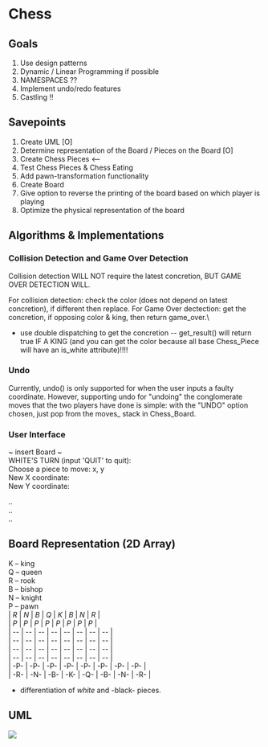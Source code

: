 # Chess

## Goals
1. Use design patterns
2. Dynamic / Linear Programming if possible
3. NAMESPACES ??
4. Implement undo/redo features 
5. Castling !!

## Savepoints
1. Create UML [O]
2. Determine representation of the Board / Pieces on the Board [O]
3. Create Chess Pieces  <--
4. Test Chess Pieces & Chess Eating
5. Add pawn-transformation functionality
6. Create Board 
7. Give option to reverse the printing of the board based on which player is playing
8. Optimize the physical representation of the board

## Algorithms & Implementations
### Collision Detection and Game Over Detection
Collision detection WILL NOT require the latest concretion, BUT GAME OVER DETECTION WILL.

For collision detection: check the color (does not depend on latest concretion), if different then replace. 
For Game Over dectection: get the concretion, if opposing color & king, then return game_over.\
- use double dispatching to get the concretion -- get_result() will return true IF A KING (and you can get the color because all base Chess_Piece will have an is_white attribute)!!!!

### Undo
Currently, undo() is only supported for when the user inputs a faulty coordinate. However, supporting undo for "undoing" the conglomerate moves that the two players have done is simple: with the "UNDO" option chosen, just pop from the moves_ stack in Chess_Board.

### User Interface
~ insert Board ~ <br>
WHITE'S TURN (input 'QUIT' to quit): <br>
Choose a piece to move: x, y <br>
New X coordinate: <br>
New Y coordinate: <br>

.. <br>
.. <br>
.. <br>

## Board Representation (2D Array)
K – king <br>
Q – queen <br>
R – rook <br>
B – bishop <br>
N – knight <br>
P – pawn <br>
| *R* | *N* | *B* | *Q* | *K* | *B* | *N* | *R* | <br>
| *P* | *P* | *P* | *P* | *P* | *P* | *P* | *P* | <br>
|  -- |  -- |  -- |  -- |  -- |  -- |  -- |  -- | <br>
|  -- |  -- |  -- |  -- |  -- |  -- |  -- |  -- | <br>
|  -- |  -- |  -- |  -- |  -- |  -- |  -- |  -- | <br>
|  -- |  -- |  -- |  -- |  -- |  -- |  -- |  -- | <br>
| -P- | -P- | -P- | -P- | -P- | -P- | -P- | -P- | <br>
| -R- | -N- | -B- | -K- | -Q- | -B- | -N- | -R- | <br>

* differentiation of *white* and -black- pieces.


## UML
[![](https://mermaid.ink/img/pako:eNrtWm1v2zYQ_iuchgZqaqPfhcBAk2BDUQzrkmH7UBcCLdE2YVl0Kdq1lya_fXyRLFIkLasojAlTviThPXdH8R4eySOfgoSkKIiCJINFcY_hgsI1mOaA_7x6BR5QBhkmebHEm0K13i1RUcQfMUoQGI9J-f8tgTS1ATffxmPwEX7NPaIPOF9MfcI_KcyLOaHrWBNV6HeUwkOsOeed-TYxe6OQTjPKwx9bhNpRt7hYkk0r7IGQVSvoQ44XS-b45PgXmDBCD6XLDCar2CFu0ft7iRly69maf-ECc5nU_BWuUfz7DtGqVcErNTmg8e0WZylSCmUADIEeGVODcAVHEDnD7gTvwD2a4xxLptXku0VLuMOEwgy8BY-MbhO2Ff9IFVTUJoRhIA0XP5Xqks4GpZ6UQPz8DPZxBAr8D4qZ3npwtiYkI5RLZoRkejsfWN5fLnhkPFi15I3uNpTaSnkE9pX9EThUf77WNV90VUOC9ijZMhTOxLhGOs-vPHYjsCM41W3gIubdyXDazYz54dLMDnIr4Zn4bZ6S0NGdBWLxXgiaY65EB79IDmrocCWEKi5CagUmwwVTfY_XZIcKV69gkqANC3eRa64Y-OeKxops7llv0Q7nFucaTd0J53StU-91J7RkAu-UDCv_bVLUrT6QtVdkFWvyJVOi8GdSzJ0AbVx7zpQ6A_96xT-x8fsx_APnEVA49GbEFykdKNQrCsnN-yVzmHTo5ZAlPSd1KaWBeL0injoPXpJ5yqOXemWHupKvtDqwr1fsE2WGS3JP-PMyT3amK--kxYF1_dqvybrVJXmnPHqZV3aoK_dKqwP7esI-Ud4T41pwv-AeMSR7AN4CUbAEomApbCUrWUd2Fv6OZc4nT4muAoTeSpwbsRON4UYAInludXyxgRGHjDaM3BC2gdTC3YYSaba1S3I6eAhEUbHNmMmFRlqwysb6KI_BQog5G6hNJ0uzMfwt8v_v4NflcXnr8YA2HIpypu5p7EmgYEZY5AStcu6NRvSJjhL5wZUlNLPOKeOQbCjOmSsjFAxSp-DIHFcqEv03FgZbn1VFymqwnVXLK8_gJxIiNX2ZWLNy3VQXoGaGbUwc-_rKiJBcQ2LDy6fPnz7rEMuCPuQusbEuHU1eGVovJ61-TyD_Y7G6OhENdWX1niEKrUxmBkS77bTmRG3AsRMwBhOmO5gnKHRvJ1KSI886HPIgRGB_LM9H5t1ajSWbsivXIDRR4MqJG08s4LUr99xRJPNN8zbOXn2r60lj9U2EOoo3onC71wJV3xQbOCoPDJF2w2qLPaH3qMzKo29kXO66IB67XrVVucGMjle9PojHslfti6oVRfqttQPgMetTWsnKZ1TexDvmhvdKeQhpX0PqfV0whLQ3Ia0XwJlaph1rUzPsxpMM4yj_VU7yuWIBX-ZOvCOplWaSRrVSy6OVslapd6Kxfzwhm4lGRcX2E7-9nip12ihldVRfWRWJjgZmVhm3o4EvZ94xeL-gcQl2tnonnrkeAHXb3b5x2WiQpRUxUKYPlOGbSfn4C4F3s4KfBBJWbiVvbqqGycTe3xrSkw8Fawfvc74z5-kKHT0cW0wXx-UQAD9S-xi_obJ2EYyCNaJriNMgCuRUmAZsidZoGkT8zxTNIT_sT4OREulvMQWinDxcsKW7UifjXwTpNBAiPpjP3AXcMvJ4yJMgmsOsQKNgu0n54lEaOraiVHTpt_LZp_j1_C_opdSF?type=png)](https://mermaid.live/edit#pako:eNrtWm1v2zYQ_iuchgZqaqPfhcBAk2BDUQzrkmH7UBcCLdE2YVl0Kdq1lya_fXyRLFIkLasojAlTviThPXdH8R4eySOfgoSkKIiCJINFcY_hgsI1mOaA_7x6BR5QBhkmebHEm0K13i1RUcQfMUoQGI9J-f8tgTS1ATffxmPwEX7NPaIPOF9MfcI_KcyLOaHrWBNV6HeUwkOsOeed-TYxe6OQTjPKwx9bhNpRt7hYkk0r7IGQVSvoQ44XS-b45PgXmDBCD6XLDCar2CFu0ft7iRly69maf-ECc5nU_BWuUfz7DtGqVcErNTmg8e0WZylSCmUADIEeGVODcAVHEDnD7gTvwD2a4xxLptXku0VLuMOEwgy8BY-MbhO2Ff9IFVTUJoRhIA0XP5Xqks4GpZ6UQPz8DPZxBAr8D4qZ3npwtiYkI5RLZoRkejsfWN5fLnhkPFi15I3uNpTaSnkE9pX9EThUf77WNV90VUOC9ijZMhTOxLhGOs-vPHYjsCM41W3gIubdyXDazYz54dLMDnIr4Zn4bZ6S0NGdBWLxXgiaY65EB79IDmrocCWEKi5CagUmwwVTfY_XZIcKV69gkqANC3eRa64Y-OeKxops7llv0Q7nFucaTd0J53StU-91J7RkAu-UDCv_bVLUrT6QtVdkFWvyJVOi8GdSzJ0AbVx7zpQ6A_96xT-x8fsx_APnEVA49GbEFykdKNQrCsnN-yVzmHTo5ZAlPSd1KaWBeL0injoPXpJ5yqOXemWHupKvtDqwr1fsE2WGS3JP-PMyT3amK--kxYF1_dqvybrVJXmnPHqZV3aoK_dKqwP7esI-Ud4T41pwv-AeMSR7AN4CUbAEomApbCUrWUd2Fv6OZc4nT4muAoTeSpwbsRON4UYAInludXyxgRGHjDaM3BC2gdTC3YYSaba1S3I6eAhEUbHNmMmFRlqwysb6KI_BQog5G6hNJ0uzMfwt8v_v4NflcXnr8YA2HIpypu5p7EmgYEZY5AStcu6NRvSJjhL5wZUlNLPOKeOQbCjOmSsjFAxSp-DIHFcqEv03FgZbn1VFymqwnVXLK8_gJxIiNX2ZWLNy3VQXoGaGbUwc-_rKiJBcQ2LDy6fPnz7rEMuCPuQusbEuHU1eGVovJ61-TyD_Y7G6OhENdWX1niEKrUxmBkS77bTmRG3AsRMwBhOmO5gnKHRvJ1KSI886HPIgRGB_LM9H5t1ajSWbsivXIDRR4MqJG08s4LUr99xRJPNN8zbOXn2r60lj9U2EOoo3onC71wJV3xQbOCoPDJF2w2qLPaH3qMzKo29kXO66IB67XrVVucGMjle9PojHslfti6oVRfqttQPgMetTWsnKZ1TexDvmhvdKeQhpX0PqfV0whLQ3Ia0XwJlaph1rUzPsxpMM4yj_VU7yuWIBX-ZOvCOplWaSRrVSy6OVslapd6Kxfzwhm4lGRcX2E7-9nip12ihldVRfWRWJjgZmVhm3o4EvZ94xeL-gcQl2tnonnrkeAHXb3b5x2WiQpRUxUKYPlOGbSfn4C4F3s4KfBBJWbiVvbqqGycTe3xrSkw8Fawfvc74z5-kKHT0cW0wXx-UQAD9S-xi_obJ2EYyCNaJriNMgCuRUmAZsidZoGkT8zxTNIT_sT4OREulvMQWinDxcsKW7UifjXwTpNBAiPpjP3AXcMvJ4yJMgmsOsQKNgu0n54lEaOraiVHTpt_LZp_j1_C_opdSF)
